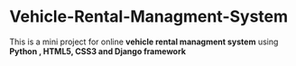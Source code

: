 # Vehicle-Rental-Managment-System
 
This is a mini project for online **vehicle rental managment system** using **Python , HTML5, CSS3 and Django framework**
